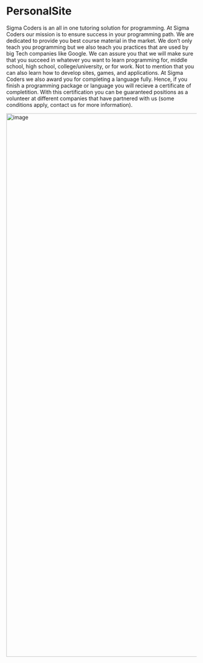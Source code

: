# PersonalSite
Sigma Coders is an all in one tutoring solution for programming. At Sigma Coders our mission is to ensure success in your programming path. We are dedicated to provide you best course material in the market. We don’t only teach you programming but we also teach you practices that are used by big Tech companies like Google. We can assure you that we will make sure that you succeed in whatever you want to learn programming for, middle school, high school, college/university, or for work. Not to mention that you can also learn how to develop sites, games, and applications. At Sigma Coders we also award you for completing a language fully. Hence, if you finish a programming package or language you will recieve a certificate of completition. With this certification you can be guaranteed positions as a volunteer at different companies that have partnered with us (some conditions apply, contact us for more information).

<img width="1440" alt="image" src="https://github.com/GunvirSinghDhesi/SigmaCoders/assets/137956552/483550e8-bae4-44d9-ae4d-483514c1093b">
